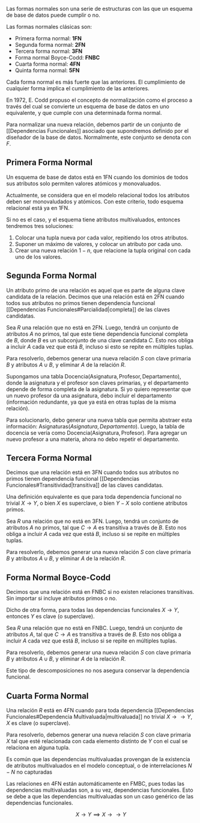 Las formas normales son una serie de estructuras con las que un esquema de base de datos puede cumplir o no.

Las formas normales clásicas son:

- Primera forma normal: **1FN**
- Segunda forma normal: **2FN**
- Tercera forma normal: **3FN**
- Forma normal Boyce-Codd: **FNBC**
- Cuarta forma normal: **4FN**
- Quinta forma normal: **5FN**

Cada forma normal es más fuerte que las anteriores. El cumplimiento de cualquier forma implica el cumplimiento de las anteriores.

En 1972, E. Codd propuso el concepto de normalización como el proceso a través del cual se convierte un esquema de base de datos en uno equivalente, y que cumple con una determinada forma normal.

Para normalizar una nueva relación, debemos partir de un conjunto de [[Dependencias Funcionales]] asociado que supondremos definido por el diseñador de la base de datos. Normalmente, este conjunto se denota con $F$.

## Primera Forma Normal

Un esquema de base de datos está en 1FN cuando los dominios de todos sus atributos solo permiten valores atómicos y monovaluados.

Actualmente, se considera que en el modelo relacional todos los atributos deben ser monovaludados y atómicos. Con este criterio, todo esquema relacional está ya en 1FN.

Si no es el caso, y el esquema tiene atributos multivaluados, entonces tendremos tres soluciones:

1. Colocar una tupla nueva por cada valor, repitiendo los otros atributos.
2. Suponer un máximo de valores, y colocar un atributo por cada uno.
3. Crear una nueva relación $1-n$, que relacione la tupla original con cada uno de los valores.

## Segunda Forma Normal

Un atributo primo de una relación es aquel que es parte de alguna clave candidata de la relación. Decimos que una relación está en 2FN cuando todos sus atributos no primos tienen dependencia funcional [[Dependencias Funcionales#Parcialidad|completa]] de las claves candidatas.

Sea $R$ una relación que no está en 2FN. Luego, tendrá un conjunto de atributos $A$ no primos, tal que este tiene dependencia funcional completa de $B$, donde $B$ es un subconjunto de una clave candidata $C$. Esto nos obliga a incluir $A$ cada vez que está $B$, incluso si esto se repite en múltiples tuplas.

Para resolverlo, debemos generar una nueva relación $S$ con clave primaria $B$ y atributos $A \cup B$, y eliminar $A$ de la relación $R$.

Supongamos una tabla $\text{Docencia}(\text{Asignatura}, \text{Profesor}, \text{Departamento})$, donde la asignatura y el profesor son claves primarias, y el departamento depende de forma completa de la asignatura. Si yo quiero representar que un nuevo profesor da una asignatura, debo incluir el departamento (información redundante, ya que ya está en otras tuplas de la misma relación).

Para solucionarlo, debo generar una nueva tabla que permita abstraer esta información: $\text{Asignaturas}(Asignatura, Departamento)$. Luego, la tabla de docencia se vería como $\text{Docencia}(\text{Asignatura}, \text{Profesor})$. Para agregar un nuevo profesor a una materia, ahora no debo repetir el departamento.

## Tercera Forma Normal

Decimos que una relación está en 3FN cuando todos sus atributos no primos tienen dependencia funcional [[Dependencias Funcionales#Transitividad|transitiva]] de las claves candidatas.

Una definición equivalente es que para toda dependencia funcional no trivial $X \to Y$, o bien $X$ es superclave, o bien $Y - X$ solo contiene atributos primos.

Sea $R$ una relación que no está en 3FN. Luego, tendrá un conjunto de atributos $A$ no primos, tal que $C \to A$ es transitiva a través de $B$. Esto nos obliga a incluir $A$ cada vez que está $B$, incluso si se repite en múltiples tuplas.

Para resolverlo, debemos generar una nueva relación $S$ con clave primaria $B$ y atributos $A \cup B$, y eliminar $A$ de la relación $R$.

## Forma Normal Boyce-Codd

Decimos que una relación está en FNBC si no existen relaciones transitivas. Sin importar si incluye atributos primos o no.

Dicho de otra forma, para todas las dependencias funcionales $X \to Y$, entonces $Y$ es clave (o superclave).

Sea $R$ una relación que no está en FNBC. Luego, tendrá un conjunto de atributos $A$, tal que $C \to A$ es transitiva a través de $B$. Esto nos obliga a incluir $A$ cada vez que está $B$, incluso si se repite en múltiples tuplas.

Para resolverlo, debemos generar una nueva relación $S$ con clave primaria $B$ y atributos $A \cup B$, y eliminar $A$ de la relación $R$.

Este tipo de descomposiciones no nos asegura conservar la dependencia funcional.

## Cuarta Forma Normal

Una relación $R$ está en 4FN cuando para toda dependencia [[Dependencias Funcionales#Dependencia Multivaluada|multivaluada]] no trivial $X \to\to Y$, $X$ es clave (o superclave).

Para resolverlo, debemos generar una nueva relación $S$ con clave primaria $X$ tal que esté relacionada con cada elemento distinto de $Y$ con el cual se relaciona en alguna tupla.

Es común que las dependencias multivaluadas provengan de la existencia de atributos multivaluados en el modelo conceptual, o de interrelaciones $N-N$ no capturadas

Las relaciones en 4FN están automáticamente en FMBC, pues todas las dependencias multivaluadas son, a su vez, dependencias funcionales. Esto se debe a que las dependencias multivaluadas son un caso genérico de las dependencias funcionales.

$$
X \to Y \implies X \to\to Y
$$
